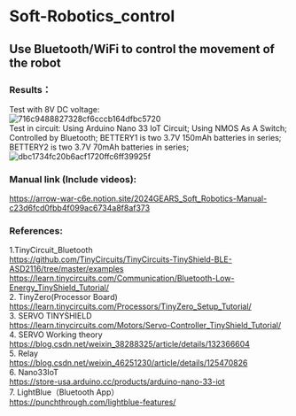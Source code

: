 # Soft-Robotics_control
## Use Bluetooth/WiFi to control the movement of the robot  
### Results：  
Test with 8V DC voltage:  
![716c9488827328cf6cccb164dfbc5720](https://github.com/Xizhe-Hao/Soft-Robotics_control/assets/154408355/6c521772-ee72-4b3c-9d83-71bdca7c079f)     
Test in circuit: Using Arduino Nano 33 IoT Circuit; Using NMOS As A Switch; Controlled by Bluetooth; BETTERY1 is two 3.7V 150mAh batteries in series; BETTERY2 is two 3.7V 70mAh batteries in series;  
![dbc1734fc20b6acf1720ffc6ff39925f](https://github.com/Xizhe-Hao/Soft-Robotics_control/assets/154408355/6d17d515-2d88-4512-9fce-5297634966e8)    
### Manual link (Include videos):      
https://arrow-war-c6e.notion.site/2024GEARS_Soft_Robotics-Manual-c23d6fcd0fbb4f099ac6734a8f8af373  
### References:
1.TinyCircuit_Bluetooth  
https://github.com/TinyCircuits/TinyCircuits-TinyShield-BLE-ASD2116/tree/master/examples  
https://learn.tinycircuits.com/Communication/Bluetooth-Low-Energy_TinyShield_Tutorial/  
2. TinyZero(Processor Board)  
https://learn.tinycircuits.com/Processors/TinyZero_Setup_Tutorial/  
3. SERVO TINYSHIELD  
https://learn.tinycircuits.com/Motors/Servo-Controller_TinyShield_Tutorial/  
4. SERVO Working theory    
https://blog.csdn.net/weixin_38288325/article/details/132366604   
5. Relay  
https://blog.csdn.net/weixin_46251230/article/details/125470826   
6. Nano33IoT   
https://store-usa.arduino.cc/products/arduino-nano-33-iot  
7. LightBlue（Bluetooth App）  
https://punchthrough.com/lightblue-features/  
